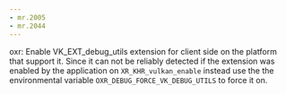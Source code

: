 ```yaml
---
- mr.2005
- mr.2044
---
```


oxr: Enable VK_EXT_debug_utils extension for client side on the platform that
support it. Since it can not be reliably detected if the extension was enabled
by the application on `XR_KHR_vulkan_enable` instead use the the environmental
variable `OXR_DEBUG_FORCE_VK_DEBUG_UTILS` to force it on.
